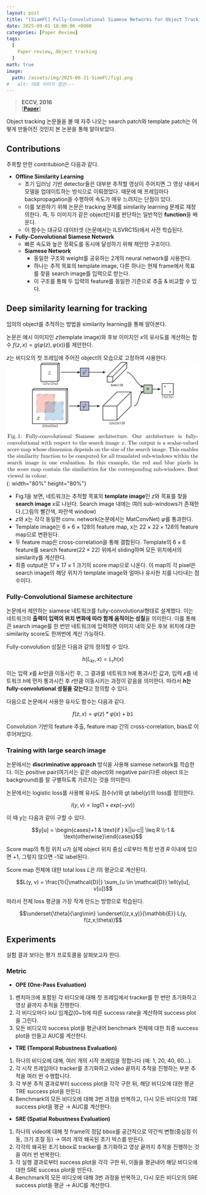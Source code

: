 ```yaml
---
layout: post
title: "[SiamFC] Fully-Convolutional Siamese Networks for Object Tracking"
date: 2025-09-01 18:00:00 +0900
categories: [Paper Review]
tags:
  [
    Paper review, Object tracking
  ]
math: true
image:
  path: /assets/img/2025-08-31-SiamFC/fig1.png
#   alt: 대표 이미지 캡션---
---
```

> **ECCV, 2016**<br/>
> [**[Paper](https://arxiv.org/abs/1606.09549)**]

Object tracking 논문들을 볼 때 자주 나오는 search patch와 template patch는 어떻게 만들어진 것인지 본 논문을 통해 알아보았다.

## Contributions
주목할 만한 contritubion은 다음과 같다.
- **Offline Similarity Learning**
  - 초기 딥러닝 기반 detector들은 대부분 추적할 영상이 주어지면 그 영상 내에서 모델을 업데이트하는 방식으로 이뤄졌었다.
  때문에 매 프레임마다 backpropagation을 수행하여 속도가 매우 느려지는 단점이 있다.
  - 이를 보완하기 위해 논문은 tracking 문제를 similarity learning 문제로 재정의한다.
  즉, 두 이미지가 같은 object인지를 판단하는 일반적인 **function**을 배운다.
  - 이 함수는 대규모 데이터셋 (논문에서는 ILSVRC15)에서 사전 학습된다.
- **Fully-Convolutional Siamese Network**
  - 빠른 속도와 높은 정확도를 동시에 달성하기 위해 제안한 구조이다.
  - **Siamese Network**
    - 동일한 구조와 weight를 공유하는 2개의 neural network를 사용한다.
    - 하나는 추적 목표의 template image, 다른 하나는 현재 frame에서 목표를 찾을 search image를 입력으로 받는다.
    - 이 구조를 통해 두 입력의 feature를 동일한 기준으로 추출 & 비교할 수 있다.


## Deep similarity learning for tracking
임의의 object를 추적하는 방법을 similarity learning을 통해 알아본다.

논문은 예시 이미지인 $z$(template image)와 후보 이미지인 $x$의 유사도를 계산하는 함수 $f(z,x)=g(\varphi(z),\varphi(x))$를 제안한다.

$z$는 비디오의 첫 프레임에 주어진 object의 모습으로 고정하여 사용한다.
![fig1.png](/assets/img/2025-08-31-SiamFC/fig1.png){: width="80%" height="80%"}
- Fig.1을 보면, 네트워크는 추적할 목표의 **template image**인 $z$와 목표를 찾을 **search image** $x$로 나뉜다. Search image 내에는 여러 sub-windows가 존재한다.(그림의 빨간색, 파란색 window)
- $z$와 $x$는 각각 동일한 conv. network(논문에서는 MatConvNet) $\varphi$를 통과한다.
- Template image는 $6\times6\times128$의 feature map, x는 $22\times22\times128$의 feature map으로 변환된다.
- 두 feature map은 cross-correlation을 통해 결합된다. Template의 $6\times6$ feature를 search feature($22\times22$) 위에서 sliding하며 모든 위치에서의 similarity를 계산한다.
- 최종 output은 $17\times17\times1$ 크기의 score map으로 나온다. 이 map의 각 pixel은 search image의 해당 위치가 template image와 얼마나 유사한 지를 나타내는 점수이다.

### Fully-Convolutional Siamese architecture
논문에서 제안하는 siamese 네트워크를 fully-convolutional형태로 설계했다.
이는 네트워크의 **출력이 입력의 위치 변화에 따라 함께 움직이는 성질**을 의미한다.
이를 통해 큰 search image를 한 번만 네트워크에 입력하면 이미지 내의 모든 후보 위치에 대한 similarity score도 한꺼번에 계산 가능하다.

Fully-convolution 성질은 다음과 같의 정의할 수 있다.

$$h(L_{kr},x)=L_rh(x)$$

이는 입력 $x$를 $kr$만큼 이동시킨 후, 그 결과를 네트워크 h에 통과시킨 값과, 
입력 $x$를 네트워크 $h$에 먼저 통과시킨 후 $r$만큼 이동시키는 과정이 같음을 의미한다.
따라서 **$h$는 fully-convolutional 성질을 갖는다**고 정의할 수 있다.

다음으로 논문에서 사용한 유사도 함수는 다음과 같다.

$$f(z,x)=\varphi(z)\ast\varphi(x)+b\mathbb{1}$$

Convolution 기반의 feature 추출, feature map 간의 cross-correlation, bias로 이루어져있다.

### Training with large search image
논문에서는 **discriminative approach** 방식을 사용해 siamese network를 학습한다.
이는 positive pair(여기서는 같은 object)와 negative pair(다른 object 또는 background)를 잘 구별하도록 가르치는 것을 의미한다.

논문에서는 logistic loss를 사용해 유사도 점수($v$)와 gt label($y$)의 loss를 정의한다.

$$l(y,v)=log(1+exp(-yv))$$

이 때 y는 다음과 같이 구할 수 있다.

$$y[u] = \begin{cases}+1 & \text{if } k||u-c|| \leq R \\-1 & \text{otherwise}\end{cases}$$

Score map의 특정 위치 $u$가 실제 object 위치 중심 $c$로부터 특정 반경 $R$ 이내에 있으면 +1, 그렇지 않으면 -1로 label된다.

Score map 전체에 대한 total loss $L$은 $l$의 평균으로 계산된다.

$$L(y, v) = \frac{1}{|\mathcal{D}|} \sum_{u \in \mathcal{D}} \ell(y[u], v[u])$$

따라서 전체 loss 평균을 가장 작게 만드는 방향으로 학습된다.

$$\underset{\theta}{\arg\min} \underset{(z,x,y)}{\mathbb{E}} L(y, f(z,x;\theta))$$

## Experiments
실험 결과 보다는 평가 프로토콜을 살펴보고자 한다.
### Metric
- **OPE (One-Pass Evaluation)**
1. 벤치마크에 포함된 각 비디오에 대해 첫 프레임에서 tracker를 한 번만 초기화하고 영상 끝까지 추적을 진행한다. 
2. 각 비디오마다 IoU 임계값(0~1)에 따른 success rate을 계산하여 success plot을 그린다. 
3. 모든 비디오의 success plot을 평균내어 benchmark 전체에 대한 최종 success plot을 만들고 AUC를 계산한다.

- **TRE (Temporal Robustness Evaluation)**
1. 하나의 비디오에 대해, 여러 개의 시작 프레임을 정합니다 (예: 1, 20, 40, 60...). 
2. 각 시작 프레임마다 tracker를 초기화하고 video 끝까지 추적을 진행하는 부분 추적을 여러 번 수행합니다. 
3. 각 부분 추적 결과로부터 success plot을 각각 구한 뒤, 해당 비디오에 대한 평균 TRE success plot을 만든다. 
4. Benchmark의 모든 비디오에 대해 3번 과정을 반복하고, 다시 모든 비디오의 TRE success plot을 평균 → AUC를 계산한다.

- **SRE (Spatial Robustness Evaluation)**
1. 하나의 video에 대해 첫 frame의 정답 bbox를 공간적으로 약간씩 변형(중심점 이동, 크기 조절 등) → 여러 개의 왜곡된 초기 박스를 만든다. 
2. 각각의 왜곡된 초기 bbox로 tracker를 초기화하고 영상 끝까지 추적을 진행하는 것을 여러 번 반복한다. 
3. 각 실행 결과로부터 success plot을 각각 구한 뒤, 이들을 평균내어 해당 비디오에 대한 SRE success plot을 만든다.
4. Benchmark의 모든 비디오에 대해 3번 과정을 반복하고, 다시 모든 비디오의 SRE success plot을 평균 → AUC를 계산한다.
